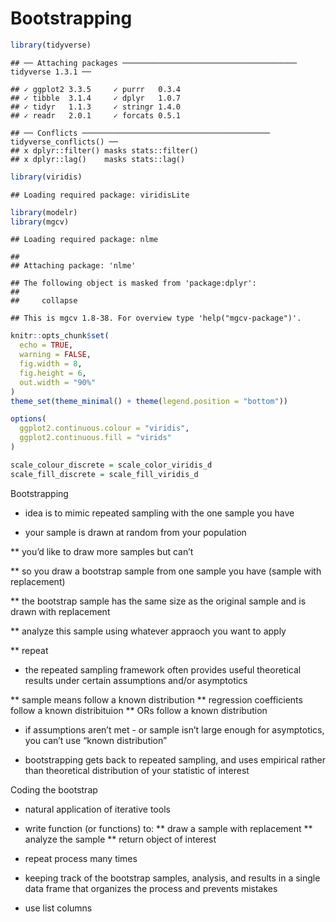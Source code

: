 Bootstrapping
================

``` r
library(tidyverse)
```

    ## ── Attaching packages ─────────────────────────────────────── tidyverse 1.3.1 ──

    ## ✓ ggplot2 3.3.5     ✓ purrr   0.3.4
    ## ✓ tibble  3.1.4     ✓ dplyr   1.0.7
    ## ✓ tidyr   1.1.3     ✓ stringr 1.4.0
    ## ✓ readr   2.0.1     ✓ forcats 0.5.1

    ## ── Conflicts ────────────────────────────────────────── tidyverse_conflicts() ──
    ## x dplyr::filter() masks stats::filter()
    ## x dplyr::lag()    masks stats::lag()

``` r
library(viridis)
```

    ## Loading required package: viridisLite

``` r
library(modelr)
library(mgcv)
```

    ## Loading required package: nlme

    ## 
    ## Attaching package: 'nlme'

    ## The following object is masked from 'package:dplyr':
    ## 
    ##     collapse

    ## This is mgcv 1.8-38. For overview type 'help("mgcv-package")'.

``` r
knitr::opts_chunk$set(
  echo = TRUE,
  warning = FALSE, 
  fig.width = 8, 
  fig.height = 6, 
  out.width = "90%"
)
theme_set(theme_minimal() + theme(legend.position = "bottom"))

options(
  ggplot2.continuous.colour = "viridis",
  ggplot2.continuous.fill = "virids"
)

scale_colour_discrete = scale_color_viridis_d
scale_fill_discrete = scale_fill_viridis_d
```

Bootstrapping

-   idea is to mimic repeated sampling with the one sample you have

-   your sample is drawn at random from your population

\*\* you’d like to draw more samples but can’t

\*\* so you draw a bootstrap sample from one sample you have (sample
with replacement)

\*\* the bootstrap sample has the same size as the original sample and
is drawn with replacement

\*\* analyze this sample using whatever appraoch you want to apply

\*\* repeat

-   the repeated sampling framework often provides useful theoretical
    results under certain assumptions and/or asymptotics

\*\* sample means follow a known distribution \*\* regression
coefficients follow a known distribituion \*\* ORs follow a known
distribution

-   if assumptions aren’t met - or sample isn’t large enough for
    asymptotics, you can’t use “known distribution”

-   bootstrapping gets back to repeated sampling, and uses empirical
    rather than theoretical distribution of your statistic of interest

Coding the bootstrap

-   natural application of iterative tools

-   write function (or functions) to: \*\* draw a sample with
    replacement \*\* analyze the sample \*\* return object of interest

-   repeat process many times

-   keeping track of the bootstrap samples, analysis, and results in a
    single data frame that organizes the process and prevents mistakes

-   use list columns
